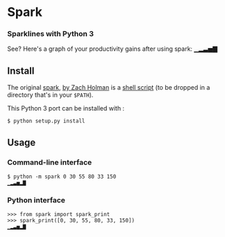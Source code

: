 # Spark

### Sparklines with Python 3

See? Here's a graph of your productivity gains after using spark: ▁▂▃▅▇

## Install

The original [spark](https://github.com/holman/spark),
[by Zach Holman](https://github.com/holman/spark/blob/master/LICENSE.md) 
is a [shell script][bin]
(to be dropped in a directory that's in your `$PATH`).

This Python 3 port can be installed with :

    $ python setup.py install


## Usage

### Command-line interface

    $ python -m spark 0 30 55 80 33 150
    ▁▂▃▅▂▇


### Python interface

    >>> from spark import spark_print
    >>> spark_print([0, 30, 55, 80, 33, 150])
    ▁▂▃▅▂▇





[bin]:      https://github.com/holman/spark/blob/master/spark
[spark]:     https://github.com/holman/spark
[holman]:   https://twitter.com/holman
